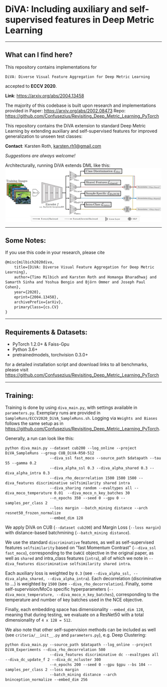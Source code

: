 # DiVA: Including auxiliary and self-supervised features in Deep Metric Learning

---
## What can I find here?

This repository contains implementations for

```
DiVA: Diverse Visual Feature Aggregation for Deep Metric Learning
```

accepted to **ECCV 2020**.

**Link**: https://arxiv.org/abs/2004.13458

The majority of this codebase is built upon research and implementations provided in
Paper: https://arxiv.org/abs/2002.08473
Repo: https://github.com/Confusezius/Revisiting_Deep_Metric_Learning_PyTorch

This repository contains the DiVA extension to standard Deep Metric Learning by extending auxiliary and self-supervised features for improved generalization to unseen test classes:

**Contact**: Karsten Roth, karsten.rh1@gmail.com  

*Suggestions are always welcome!*

Architecturally, running DiVA extends DML like this:
![Architecture](Images/arch.jpeg)


---
## Some Notes:

If you use this code in your research, please cite
```
@misc{milbich2020diva,
    title={DiVA: Diverse Visual Feature Aggregation for Deep Metric Learning},
    author={Timo Milbich and Karsten Roth and Homanga Bharadhwaj and Samarth Sinha and Yoshua Bengio and Björn Ommer and Joseph Paul Cohen},
    year={2020},
    eprint={2004.13458},
    archivePrefix={arXiv},
    primaryClass={cs.CV}
}
```

---
## Requirements & Datasets:

* PyTorch 1.2.0+ & Faiss-Gpu
* Python 3.6+
* pretrainedmodels, torchvision 0.3.0+

for a detailed installation script and download links to all benchmarks, please visit
https://github.com/Confusezius/Revisiting_Deep_Metric_Learning_PyTorch


---
## Training:
Training is done by using `diva_main.py`, with settings available in `parameters.py`. Exemplary runs are provided in `SampleRuns/ECCV2020_DiVA_SampleRuns.sh`.
Logging via `Weights and Biases` follows the same setup as in https://github.com/Confusezius/Revisiting_Deep_Metric_Learning_PyTorch.

Generally, a run can look like this:

```
python diva_main.py --dataset cub200 --log_online --project DiVA_SampleRuns --group CUB_DiVA-R50-512
                    --diva_ssl fast_moco --source_path $datapath --tau 55 --gamma 0.2
                    --diva_alpha_ssl 0.3 --diva_alpha_shared 0.3 --diva_alpha_intra 0.3
                    --diva_rho_decorrelation 1500 1500 1500 --diva_features discriminative selfsimilarity shared intra
                    --diva_sharing random --evaltypes all --diva_moco_temperature 0.01  --diva_moco_n_key_batches 30
                    --n_epochs 350 --seed 0 --gpu 0 --samples_per_class 2
                    --loss margin --batch_mining distance --arch resnet50_frozen_normalize
                    --embed_dim 128
```

We apply DiVA on CUB (`--dataset cub200`) and Margin Loss (`--loss margin`) with distance-based batchmining (`--batch_mining distance`).

We use the standard `discriminative` features, as well as self-supervised features `selfsimilarity` based on "fast Momentum Contrast" (`--diva_ssl fast_moco`), corresponding to the `DaNCE` objective in the original paper, as well as `shared` and intra_class features (`intra`), all of which we note in `--diva_features discriminative selfsimilarity shared intra`.

Each auxiliary loss is weighted by `0.3` (see `--diva_alpha_ssl, --diva_alpha_shared, --diva_alpha_intra`). Each decorrelation (discriminative to ...) is weighted by `1500` (see `--diva_rho_decorrelation`). Finally, some self-supervision/MoCo specific hyperparameters (`--diva_moco_temperature, --diva_moco_n_key_batches`), corresponding to the temperature and number of key batches used in the NCE objective.

Finally, each embedding space has dimensionality `--embed_dim 128`, meaning that during testing, we evaluate on a ResNet50 with a total dimensionality of `4 x 128 = 512`.

We also note that other self-supervision methods can be included as well (see `criteria/__init__.py` and `parameters.py`), e.g. Deep Clustering:

```
python diva_main.py --source_path $datapath --log_online --project DiVA_Experiments --diva_rho_decorrelation 500
                    --diva_features discriminative dc --evaltypes all --diva_dc_update_f 2 --diva_dc_ncluster 300
                    --n_epochs 200 --seed 0 --gpu $gpu --bs 104 --samples_per_class 2 --loss margin
                    --batch_mining distance --arch bninception_normalize --embed_dim 256
```
